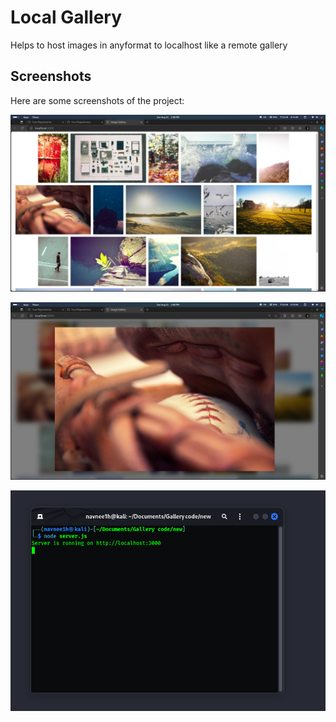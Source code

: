 # Local Gallery
 Helps to host images in anyformat to localhost like a remote gallery

## Screenshots

Here are some screenshots of the project:


![Main Interface](https://github.com/navnee1h/Local-Gallery/blob/main/screenshots/1.png)

![Main Interface](https://github.com/navnee1h/Local-Gallery/blob/main/screenshots/2.png)

![Main Interface](https://github.com/navnee1h/Local-Gallery/blob/main/screenshots/3.png)
